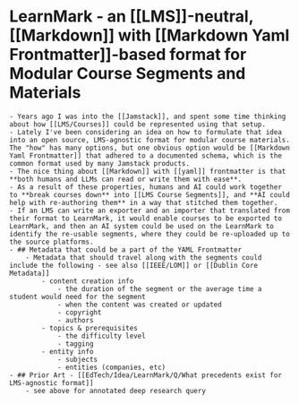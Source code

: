 # LearnMark - an [[LMS]]-neutral, [[Markdown]] with [[Markdown Yaml Frontmatter]]-based format for Modular Course Segments and Materials
	- Years ago I was into the [[Jamstack]], and spent some time thinking about how [[LMS/Courses]] could be represented using that setup.
	- Lately I've been considering an idea on how to formulate that idea into an open source, LMS-agnostic format for modular course materials. The "how" has many options, but one obvious option would be [[Markdown Yaml Frontmatter]] that adhered to a documented schema, which is the common format used by many Jamstack products.
	- The nice thing about [[Markdown]] with [[yaml]] frontmatter is that **both humans and LLMs can read or write them with ease**.
	- As a result of these properties, humans and AI could work together to **break courses down** into [[LMS Course Segments]], and **AI could help with re-authoring them** in a way that stitched them together.
	- If an LMS can write an exporter and an importer that translated from their format to LearnMark, it would enable courses to be exported to LearnMark, and then an AI system could be used on the LearnMark to identify the re-usable segments, where they could be re-uploaded up to the source platforms.
	- ## Metadata that could be a part of the YAML Frontmatter
		- Metadata that should travel along with the segments could include the following - see also [[IEEE/LOM]] or [[Dublin Core Metadata]]
			- content creation info
				- the duration of the segment or the average time a student would need for the segment
				- when the content was created or updated
				- copyright
				- authors
			- topics & prerequisites
				- the difficulty level
				- tagging
			- entity info
				- subjects
				- entities (companies, etc)
	- ## Prior Art - [[EdTech/Idea/LearnMark/Q/What precedents exist for LMS-agnostic format]]
		- see above for annotated deep research query